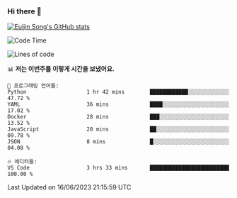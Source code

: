 ### Hi there 👋

[![Euijin Song's GitHub stats](https://github-readme-stats.vercel.app/api?username=lstar2397&count_private=true&show_icons=true&theme=tokyonight&locale=kr)](https://github.com/anuraghazra/github-readme-stats)

<!--START_SECTION:waka-->
![Code Time](http://img.shields.io/badge/Code%20Time-155%20hrs%2023%20mins-blue)

![Lines of code](https://img.shields.io/badge/%EC%A0%80%EB%8A%94%20%EC%97%AC%ED%83%9C%EA%B9%8C%EC%A7%80%20-590.1%20thousand%20%EC%A4%84%EC%9D%98%20%EC%BD%94%EB%93%9C%EB%A5%BC%20%EC%9E%91%EC%84%B1%ED%96%88%EC%96%B4%EC%9A%94.-blue)

📊 **저는 이번주를 이렇게 시간을 보냈어요.** 

```text
💬 프로그래밍 언어들: 
Python                   1 hr 42 mins        ████████████░░░░░░░░░░░░░   47.72 % 
YAML                     36 mins             ████░░░░░░░░░░░░░░░░░░░░░   17.02 % 
Docker                   28 mins             ███░░░░░░░░░░░░░░░░░░░░░░   13.52 % 
JavaScript               20 mins             ██░░░░░░░░░░░░░░░░░░░░░░░   09.78 % 
JSON                     8 mins              █░░░░░░░░░░░░░░░░░░░░░░░░   04.08 % 

🔥 에디터들: 
VS Code                  3 hrs 33 mins       █████████████████████████   100.00 % 
```


 Last Updated on 16/06/2023 21:15:59 UTC
<!--END_SECTION:waka-->

<!--
**lstar2397/lstar2397** is a ✨ _special_ ✨ repository because its `README.md` (this file) appears on your GitHub profile.

Here are some ideas to get you started:

- 🔭 I’m currently working on ...
- 🌱 I’m currently learning ...
- 👯 I’m looking to collaborate on ...
- 🤔 I’m looking for help with ...
- 💬 Ask me about ...
- 📫 How to reach me: ...
- 😄 Pronouns: ...
- ⚡ Fun fact: ...
-->
